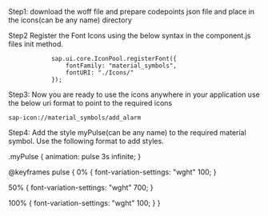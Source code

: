 Step1:
download the woff file and prepare codepoints json file and place in the icons(can be any name) directory

Step2
Register the Font Icons using the below syntax in the component.js files init method.

                sap.ui.core.IconPool.registerFont({
    				fontFamily: "material_symbols",
    				fontURI: "./Icons/"
    			});

Step3:
Now you are ready to use the icons anywhere in your application
use the below uri format to point to the required icons

    sap-icon://material_symbols/add_alarm

Step4:
Add the style myPulse(can be any name) to the required material symbol.
Use the following format to add styles.

.myPulse {
animation: pulse 3s infinite;
}

@keyframes pulse {
0% {
font-variation-settings: "wght" 100;
}

50% {
font-variation-settings: "wght" 700;
}

100% {
font-variation-settings: "wght" 100;
}
}
